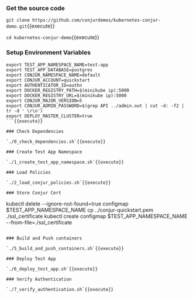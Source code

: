 

### Get the source code

`git clone https://github.com/conjurdemos/kubernetes-conjur-demo.git`{{execute}}

`cd kubernetes-conjur-demo`{{execute}}

### Setup Environment Variables

```
export TEST_APP_NAMESPACE_NAME=test-app
export TEST_APP_DATABASE=postgres
export CONJUR_NAMESPACE_NAME=default
export CONJUR_ACCOUNT=quickstart
export AUTHENTICATOR_ID=authn
export DOCKER_REGISTRY_PATH=$(minikube ip):5000
export DOCKER_REGISTRY_URL=$(minikube ip):5000
export CONJUR_MAJOR_VERSION=5
export CONJUR_ADMIN_PASSWORD=$(grep API ../admin.out | cut -d: -f2 | tr -d ' \r\n')
export DEPLOY_MASTER_CLUSTER=true
```{{execute}}

### Check Dependencies

`./0_check_dependencies.sh`{{execute}}

### Create Test App Namespace

`./1_create_test_app_namespace.sh`{{execute}}

### Load Policies

`./2_load_conjur_policies.sh`{{execute}}

### Store Conjur Cert
```
kubectl delete --ignore-not-found=true configmap $TEST_APP_NAMESPACE_NAME
cp ../conjur-quickstart.pem ./ssl_certificate
kubectl create configmap $TEST_APP_NAMESPACE_NAME --from-file=./ssl_certificate
```{{execute}}

### Build and Push containers

`./5_build_and_push_containers.sh`{{execute}}

### Deploy Test App

`./6_deploy_test_app.sh`{{execute}}

### Verify Authentication

`./7_verify_authentication.sh`{{execute}}
